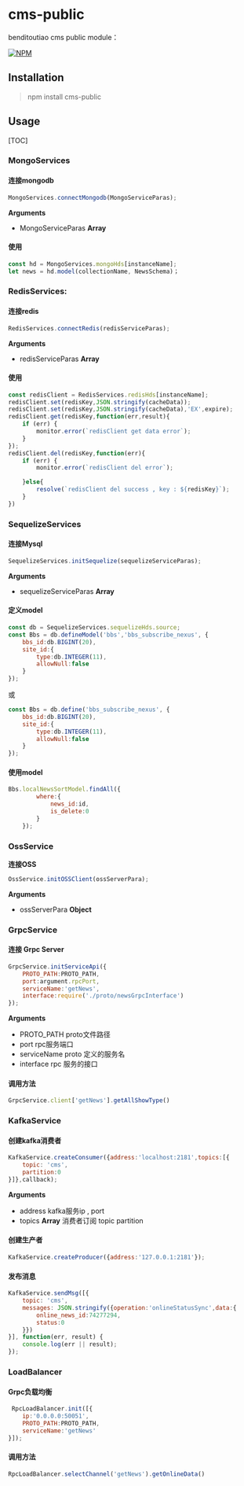 # cms-public



benditoutiao cms public module：

[![NPM](https://nodei.co/npm/cms-public.png?downloads=true)](https://nodei.co/npm/cms-public/)


## Installation

>npm install cms-public

## Usage



[TOC]



### MongoServices

#### 连接mongodb

``` javascript
MongoServices.connectMongodb(MongoServiceParas);
```

**Arguments**
- MongoServiceParas      **Array**

#### 使用

``` javascript
const hd = MongoServices.mongoHds[instanceName];
let news = hd.model(collectionName, NewsSchema)；
```

### RedisServices:


#### 连接redis

``` javascript
RedisServices.connectRedis(redisServiceParas);
```

**Arguments**

- redisServiceParas      **Array**

#### 使用
``` javascript
const redisClient = RedisServices.redisHds[instanceName];
redisClient.set(redisKey,JSON.stringify(cacheData));
redisClient.set(redisKey,JSON.stringify(cacheData),'EX',expire);
redisClient.get(redisKey,function(err,result){
    if (err) {
        monitor.error(`redisClient get data error`);
    }
});
redisClient.del(redisKey,function(err){
    if (err) {
        monitor.error(`redisClient del error`);

    }else{
        resolve(`redisClient del success , key : ${redisKey}`);
    }
})
```



### SequelizeServices

#### 连接Mysql

``` javascript
SequelizeServices.initSequelize(sequelizeServiceParas);
```

**Arguments**

- sequelizeServiceParas      **Array**

#### 定义model

``` javascript
const db = SequelizeServices.sequelizeHds.source;
const Bbs = db.defineModel('bbs','bbs_subscribe_nexus', {
    bbs_id:db.BIGINT(20),
    site_id:{
        type:db.INTEGER(11),
        allowNull:false
    }
});
```
或

``` javascript
const Bbs = db.define('bbs_subscribe_nexus', {
    bbs_id:db.BIGINT(20),
    site_id:{
        type:db.INTEGER(11),
        allowNull:false
    }
});
```
#### 使用model

``` javascript
Bbs.localNewsSortModel.findAll({
        where:{
            news_id:id,
            is_delete:0
        }
    });
```

### OssService


**连接OSS**

``` javascript
OssService.initOSSClient(ossServerPara);
```

**Arguments**

- ossServerPara      **Object**

### GrpcService

#### 连接 Grpc Server

``` javascript
GrpcService.initServiceApi({
    PROTO_PATH:PROTO_PATH,
    port:argument.rpcPort,
    serviceName:'getNews',
    interface:require('./proto/newsGrpcInterface')
});
```

**Arguments**

- PROTO_PATH     proto文件路径
- port           rpc服务端口
- serviceName    proto 定义的服务名
- interface      rpc 服务的接口
#### 调用方法

``` javascript
GrpcService.client['getNews'].getAllShowType()
```

### KafkaService

#### 创建kafka消费者

``` javascript
KafkaService.createConsumer({address:'localhost:2181',topics:[{
    topic: 'cms',
    partition:0
}]},callback);
```

**Arguments**

- address    kafka服务ip , port
- topics     **Array**  消费者订阅 topic partition

#### 创建生产者

``` javascript
KafkaService.createProducer({address:'127.0.0.1:2181'});
```

#### 发布消息

``` javascript
KafkaService.sendMsg([{
    topic: 'cms',
    messages: JSON.stringify({operation:'onlineStatusSync',data:{
        online_news_id:74277294,
        status:0
    }})
}], function(err, result) {
    console.log(err || result);
});
```   

### LoadBalancer

#### Grpc负载均衡
``` javascript
 RpcLoadBalancer.init([{
    ip:'0.0.0.0:50051',
    PROTO_PATH:PROTO_PATH,
    serviceName:'getNews'
}]);
```    
#### 调用方法

``` javascript
RpcLoadBalancer.selectChannel('getNews').getOnlineData()
```

